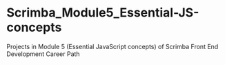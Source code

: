 # Scrimba_Module5_Essential-JS-concepts
 Projects in Module 5 (Essential JavaScript concepts) of Scrimba Front End Development Career Path 
